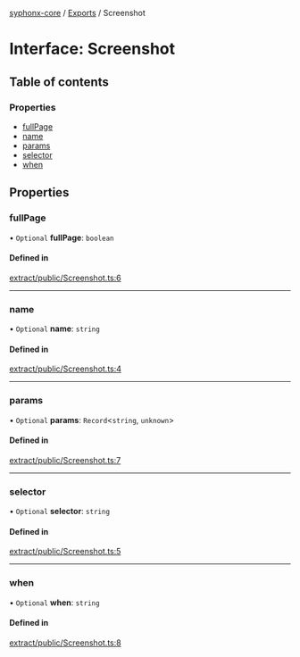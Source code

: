 [syphonx-core](../README.md) / [Exports](../modules.md) / Screenshot

# Interface: Screenshot

## Table of contents

### Properties

- [fullPage](Screenshot.md#fullpage)
- [name](Screenshot.md#name)
- [params](Screenshot.md#params)
- [selector](Screenshot.md#selector)
- [when](Screenshot.md#when)

## Properties

### fullPage

• `Optional` **fullPage**: `boolean`

#### Defined in

[extract/public/Screenshot.ts:6](https://github.com/dtempx/syphonx-core/blob/e4f4a4f/extract/public/Screenshot.ts#L6)

___

### name

• `Optional` **name**: `string`

#### Defined in

[extract/public/Screenshot.ts:4](https://github.com/dtempx/syphonx-core/blob/e4f4a4f/extract/public/Screenshot.ts#L4)

___

### params

• `Optional` **params**: `Record`<`string`, `unknown`\>

#### Defined in

[extract/public/Screenshot.ts:7](https://github.com/dtempx/syphonx-core/blob/e4f4a4f/extract/public/Screenshot.ts#L7)

___

### selector

• `Optional` **selector**: `string`

#### Defined in

[extract/public/Screenshot.ts:5](https://github.com/dtempx/syphonx-core/blob/e4f4a4f/extract/public/Screenshot.ts#L5)

___

### when

• `Optional` **when**: `string`

#### Defined in

[extract/public/Screenshot.ts:8](https://github.com/dtempx/syphonx-core/blob/e4f4a4f/extract/public/Screenshot.ts#L8)
